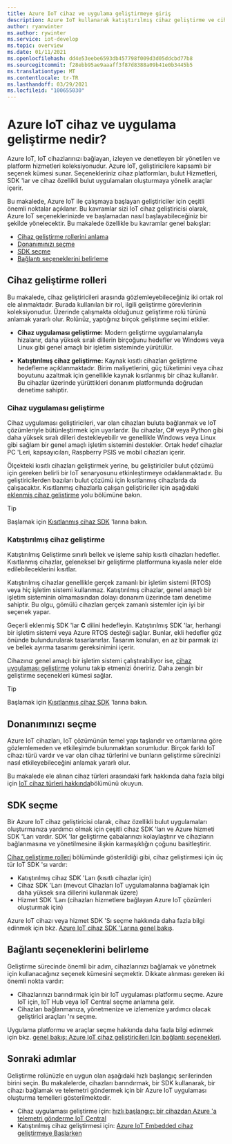 ```yaml
---
title: Azure IoT cihaz ve uygulama geliştirmeye giriş
description: Azure IoT kullanarak katıştırılmış cihaz geliştirme ve cihaz özellikli bulut uygulamaları oluşturma hakkında bilgi edinin.
author: ryanwinter
ms.author: rywinter
ms.service: iot-develop
ms.topic: overview
ms.date: 01/11/2021
ms.openlocfilehash: dd4e53eebe6593db457798f009d3d05ddcbd77b8
ms.sourcegitcommit: f28ebb95ae9aaaff3f87d8388a09b41e0b3445b5
ms.translationtype: MT
ms.contentlocale: tr-TR
ms.lasthandoff: 03/29/2021
ms.locfileid: "100655030"
---
```

# <a name="what-is-azure-iot-device-and-application-development"></a>Azure IoT cihaz ve uygulama geliştirme nedir?

Azure IoT, IoT cihazlarınızı bağlayan, izleyen ve denetleyen bir yönetilen ve platform hizmetleri koleksiyonudur. Azure IoT, geliştiricilere kapsamlı bir seçenek kümesi sunar. Seçenekleriniz cihaz platformları, bulut Hizmetleri, SDK 'lar ve cihaz özellikli bulut uygulamaları oluşturmaya yönelik araçlar içerir.

Bu makalede, Azure IoT ile çalışmaya başlayan geliştiriciler için çeşitli önemli noktalar açıklanır. Bu kavramlar sizi IoT cihaz geliştiricisi olarak, Azure IoT seçeneklerinizde ve başlamadan nasıl başlayabileceğiniz bir şekilde yönelecektir. Bu makalede özellikle bu kavramlar genel bakışlar:
- [Cihaz geliştirme rollerini anlama](#device-development-roles)
- [Donanımınızı seçme](#choosing-your-hardware)
- [SDK seçme](#choosing-an-sdk)
- [Bağlantı seçeneklerini belirleme](#selecting-connection-options)

## <a name="device-development-roles"></a>Cihaz geliştirme rolleri
Bu makalede, cihaz geliştiricileri arasında gözlemleyebileceğiniz iki ortak rol ele alınmaktadır. Burada kullanılan bir rol, ilgili geliştirme görevlerinin koleksiyonudur. Üzerinde çalışmakta olduğunuz geliştirme rolü türünü anlamak yararlı olur. Rolünüz, yaptığınız birçok geliştirme seçimi etkiler.

* **Cihaz uygulaması geliştirme:** Modern geliştirme uygulamalarıyla hizalanır, daha yüksek sıralı dillerin birçoğunu hedefler ve Windows veya Linux gibi genel amaçlı bir işletim sisteminde yürütülür.

* **Katıştırılmış cihaz geliştirme:** Kaynak kısıtlı cihazları geliştirme hedefleme açıklanmaktadır. Birim maliyetlerini, güç tüketimini veya cihaz boyutunu azaltmak için genellikle kaynak kısıtlanmış bir cihaz kullanılır. Bu cihazlar üzerinde yürüttikleri donanım platformunda doğrudan denetime sahiptir.

### <a name="device-application-development"></a>Cihaz uygulaması geliştirme
Cihaz uygulaması geliştiricileri, var olan cihazları buluta bağlanmak ve IoT çözümleriyle bütünleştirmek için uyarlardır. Bu cihazlar, C# veya Python gibi daha yüksek sıralı dilleri destekleyebilir ve genellikle Windows veya Linux gibi sağlam bir genel amaçlı işletim sistemini destekler. Ortak hedef cihazlar PC 'Leri, kapsayıcıları, Raspberry PSIS ve mobil cihazları içerir. 

Ölçekteki kısıtlı cihazları geliştirmek yerine, bu geliştiriciler bulut çözümü için gereken belirli bir IoT senaryosunu etkinleştirmeye odaklanmaktadır. Bu geliştiricilerden bazıları bulut çözümü için kısıtlanmış cihazlarda da çalışacaktır. Kısıtlanmış cihazlarla çalışan geliştiriciler için aşağıdaki [eklenmiş cihaz geliştirme](#embedded-device-development) yolu bölümüne bakın.

> [!TIP]
> Başlamak için [Kısıtlanmış cihaz SDK](about-iot-sdks.md#unconstrained-device-sdks) 'larına bakın.

### <a name="embedded-device-development"></a>Katıştırılmış cihaz geliştirme
Katıştırılmış Geliştirme sınırlı bellek ve işleme sahip kısıtlı cihazları hedefler. Kısıtlanmış cihazlar, geleneksel bir geliştirme platformuna kıyasla neler elde edilebileceklerini kısıtlar.

Katıştırılmış cihazlar genellikle gerçek zamanlı bir işletim sistemi (RTOS) veya hiç işletim sistemi kullanmaz. Katıştırılmış cihazlar, genel amaçlı bir işletim sisteminin olmamasından dolayı donanım üzerinde tam denetime sahiptir. Bu olgu, gömülü cihazları gerçek zamanlı sistemler için iyi bir seçenek yapar.

Geçerli eklenmiş SDK 'lar **C** dilini hedefleyin. Katıştırılmış SDK 'lar, herhangi bir işletim sistemi veya Azure RTOS desteği sağlar. Bunlar, ekli hedefler göz önünde bulundurularak tasarlanırlar. Tasarım konuları, en az bir parmak izi ve bellek ayırma tasarımı gereksinimini içerir.

Cihazınız genel amaçlı bir işletim sistemi çalıştırabiliyor ise, [cihaz uygulaması geliştirme](#device-application-development) yolunu takip etmenizi öneririz. Daha zengin bir geliştirme seçenekleri kümesi sağlar.

> [!TIP]
> Başlamak için [Kısıtlanmış cihaz SDK](about-iot-sdks.md#constrained-device-sdks) 'larına bakın.

## <a name="choosing-your-hardware"></a>Donanımınızı seçme
Azure IoT cihazları, IoT çözümünün temel yapı taşlarıdır ve ortamlarına göre gözlemlemeden ve etkileşimde bulunmaktan sorumludur. Birçok farklı IoT cihazı türü vardır ve var olan cihaz türlerini ve bunların geliştirme sürecinizi nasıl etkileyebileceğini anlamak yararlı olur.

Bu makalede ele alınan cihaz türleri arasındaki fark hakkında daha fazla bilgi için [IoT cihaz türleri hakkında](concepts-iot-device-types.md)bölümünü okuyun.

## <a name="choosing-an-sdk"></a>SDK seçme
Bir Azure IoT cihaz geliştiricisi olarak, cihaz özellikli bulut uygulamaları oluşturmanıza yardımcı olmak için çeşitli cihaz SDK 'ları ve Azure hizmeti SDK 'Ları vardır. SDK 'lar geliştirme çabalarınızı kolaylaştırır ve cihazların bağlanmasına ve yönetilmesine ilişkin karmaşıklığın çoğunu basitleştirir. 

[Cihaz geliştirme rolleri](#device-development-roles) bölümünde gösterildiği gibi, cihaz geliştirmesi için üç tür IoT SDK 'sı vardır:
- Katıştırılmış cihaz SDK 'Ları (kısıtlı cihazlar için)
- Cihaz SDK 'Ları (mevcut Cihazları IoT uygulamalarına bağlamak için daha yüksek sıra dillerini kullanmak üzere)
- Hizmet SDK 'Ları (cihazları hizmetlere bağlayan Azure IoT çözümleri oluşturmak için)

Azure IoT cihazı veya hizmet SDK 'Sı seçme hakkında daha fazla bilgi edinmek için bkz. [Azure IoT cihaz SDK 'Larına genel bakış](about-iot-sdks.md).

## <a name="selecting-connection-options"></a>Bağlantı seçeneklerini belirleme
Geliştirme sürecinde önemli bir adım, cihazlarınızı bağlamak ve yönetmek için kullanacağınız seçenek kümesini seçmektir. Dikkate alınması gereken iki önemli nokta vardır:
- Cihazlarınızı barındırmak için bir IoT uygulaması platformu seçme. Azure IoT için, IoT Hub veya IoT Central seçme anlamına gelir.
- Cihazları bağlanmanıza, yönetmenize ve izlemenize yardımcı olacak geliştirici araçları 'nı seçme.

Uygulama platformu ve araçlar seçme hakkında daha fazla bilgi edinmek için bkz. [genel bakış: Azure IoT cihaz geliştiricileri Için bağlantı seçenekleri](concepts-overview-connection-options.md).

## <a name="next-steps"></a>Sonraki adımlar
Geliştirme rolünüzle en uygun olan aşağıdaki hızlı başlangıç serilerinden birini seçin. Bu makalelerde, cihazları barındırmak, bir SDK kullanarak, bir cihazı bağlamak ve telemetri göndermek için bir Azure IoT uygulaması oluşturma temelleri gösterilmektedir.  
- Cihaz uygulaması geliştirme için:  [hızlı başlangıç: bir cihazdan Azure 'a telemetri gönderme IoT Central](quickstart-send-telemetry-python.md)
- Katıştırılmış cihaz geliştirmesi için: [Azure IoT Embedded cihaz geliştirmeye Başlarken](quickstart-device-development.md)
